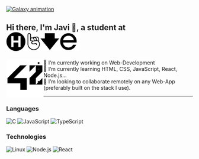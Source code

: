 [![Galaxy animation](https://github.com/lifeBalance/lifeBalance/blob/main/universe.gif)](https://www.linkedin.com/)
<!-- update with my linkedin account once created -->

## Hi there, I'm Javi 👋, a student at [![hive](https://github.com/lifeBalance/lifeBalance/blob/main/hive.png)](https://www.hive.fi/en/)

<img align="left" width="20%" src="https://github.com/lifeBalance/lifeBalance/blob/main/42_Logo.svg.png">

* 🔭 I’m currently working on Web-Development
* 🌱 I’m currently learning HTML, CSS, JavaScript, React, Node.js...
* 👯 I’m looking to collaborate remotely on any Web-App (preferably built on the stack I use).

---

### Languages

![C](https://img.shields.io/badge/-C-000?&logo=C)
![JavaScript](https://img.shields.io/badge/-JavaScript-000?&logo=JavaScript)
![TypeScript](https://img.shields.io/badge/-TypeScript-000?&logo=TypeScript)

### Technologies

![Linux](https://img.shields.io/badge/-Linux-000?&logo=Linux)
![Node.js](https://img.shields.io/badge/-Node.js-000?&logo=node.js)
![React](https://img.shields.io/badge/-React-000?&logo=React)

<!--
**lifeBalance/lifeBalance** is a ✨ _special_ ✨ repository because its `README.md` (this file) appears on your GitHub profile.

Here are some ideas to get you started:

- 🤔 I’m looking for help with ...
- 💬 Ask me about ...
- 📫 How to reach me: ...
- 😄 Pronouns: ...
- ⚡ Fun fact: ...
-->
